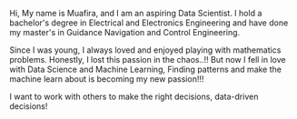 Hi, My name is Muafira, and I am an aspiring Data Scientist. I hold a bachelor's degree in Electrical and Electronics Engineering and have done my master's in Guidance Navigation and Control Engineering. 

Since I was young, I always loved and enjoyed playing with mathematics problems. Honestly, I lost this passion in the chaos..!! But now I fell in love with Data Science and Machine Learning,  Finding patterns and make the machine learn about is becoming my new passion!!! 

I want to work with others to make the right decisions, data-driven decisions!



<!---
MuafiraThasni/MuafiraThasni is a ✨ special ✨ repository because its `README.md` (this file) appears on your GitHub profile.
You can click the Preview link to take a look at your changes.
--->
